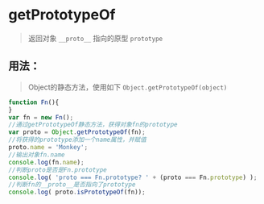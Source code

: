 # getPrototypeOf
> 返回对象 `__proto__` 指向的原型 `prototype`

## 用法：
> Object的静态方法，使用如下 `Object.getPrototypeOf(object)`

```js
function Fn(){
}
var fn = new Fn();
//通过getPrototypeOf静态方法，获得对象fn的prototype
var proto = Object.getPrototypeOf(fn);
//将获得的prototype添加一个name属性，并赋值
proto.name = 'Monkey';
//输出对象fn.name
console.log(fn.name);
//判断proto是否是Fn.prototype
console.log( 'proto === Fn.prototype? ' + (proto === Fn.prototype) );
//判断fn的__proto__是否指向了prototype
console.log( proto.isPrototypeOf(fn));
```